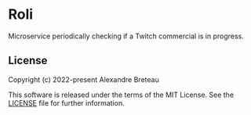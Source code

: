 # Roli

Microservice periodically checking if a Twitch commercial is in progress.

## License

Copyright (c) 2022-present Alexandre Breteau

This software is released under the terms of the MIT License.
See the [LICENSE](LICENSE) file for further information.
